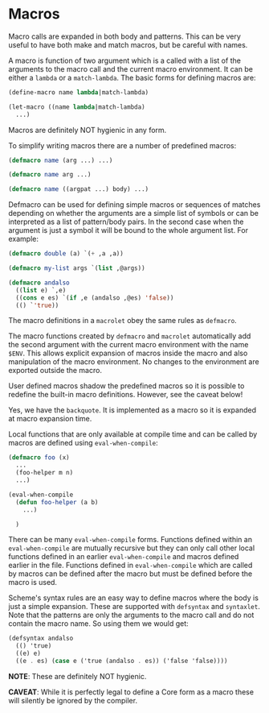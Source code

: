 # Macros

Macro calls are expanded in both body and patterns. This can be very
useful to have both make and match macros, but be careful with names.

A macro is function of two argument which is a called with a list of
the arguments to the macro call and the current macro environment. It
can be either a ``lambda`` or a ``match-lambda``. The basic forms for 
defining macros are:

```cl
(define-macro name lambda|match-lambda)
```
```cl
(let-macro ((name lambda|match-lambda)
  ...)
```

Macros are definitely NOT hygienic in any form.

To simplify writing macros there are a number of predefined macros:

```cl
(defmacro name (arg ...) ...)
```
```cl
(defmacro name arg ...)
```
```cl
(defmacro name ((argpat ...) body) ...)
```
Defmacro can be used for defining simple macros or sequences of
matches depending on whether the arguments are a simple list of
symbols or can be interpreted as a list of pattern/body pairs. In the
second case when the argument is just a symbol it will be bound to the
whole argument list. For example:

```cl
(defmacro double (a) `(+ ,a ,a))
```
```cl
(defmacro my-list args `(list ,@args))
```
```cl
(defmacro andalso
  ((list e) `,e)
  ((cons e es) `(if ,e (andalso ,@es) 'false))
  (() `'true))
```
The macro definitions in a ``macrolet`` obey the same rules as
``defmacro``.

The macro functions created by ``defmacro`` and ``macrolet`` 
automatically add the second argument with the current macro environment 
with the name ``$ENV``. This allows explicit expansion of macros inside 
the macro and also manipulation of the macro environment. No changes to 
the environment are exported outside the macro.

User defined macros shadow the predefined macros so it is possible to
redefine the built-in macro definitions. However, see the caveat
below!

Yes, we have the ``backquote``. It is implemented as a macro so it is
expanded at macro expansion time.

Local functions that are only available at compile time and can be
called by macros are defined using ``eval-when-compile``:

```cl
(defmacro foo (x)
  ...
  (foo-helper m n)
  ...)

(eval-when-compile
  (defun foo-helper (a b)
    ...)

  )
```

There can be many ``eval-when-compile`` forms. Functions defined within 
an ``eval-when-compile`` are mutually recursive but they can only call 
other local functions defined in an earlier ``eval-when-compile`` and 
macros defined earlier in the file. Functions defined in 
``eval-when-compile`` which are called by macros can be defined after
the macro but must be defined before the macro is used.

Scheme's syntax rules are an easy way to define macros where the body
is just a simple expansion. These are supported with ``defsyntax`` and
``syntaxlet``. Note that the patterns are only the arguments to the macro
call and do not contain the macro name. So using them we would get:

```scheme
(defsyntax andalso
  (() 'true)
  ((e) e)
  ((e . es) (case e ('true (andalso . es)) ('false 'false))))
```

**NOTE**: These are definitely NOT hygienic.

**CAVEAT**: While it is perfectly legal to define a Core form as a macro
 these will silently be ignored by the compiler.

